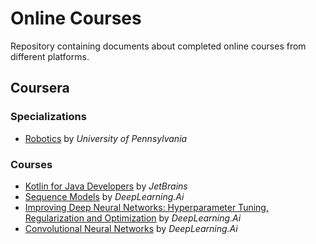 # Online Courses
Repository containing documents about completed online courses from different platforms.

## Coursera
### Specializations
- [Robotics](./specializations/Robotics%20--%20UPenn/) by _University of Pennsylvania_

### Courses
- [Kotlin for Java Developers](./coursera/independent-courses/Kotlin%20for%20Java%20Developers%20--%20JetBrains) by _JetBrains_
- [Sequence Models](./coursera/independent-courses/DeepLearning.Ai/Sequence%20Models) by _DeepLearning.Ai_
- [Improving Deep Neural Networks: Hyperparameter Tuning, Regularization and Optimization](./coursera/independent-courses/DeepLearning.Ai/Hyperparameter%20tuning,%20Regularization%20and%20Optimization) by _DeepLearning.Ai_
- [Convolutional Neural Networks](./coursera/independent-courses/DeepLearning.Ai/Convolutional%20Neural%20Networks) by _DeepLearning.Ai_
